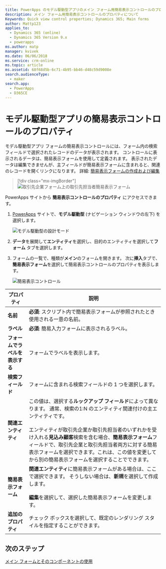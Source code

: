 ```yaml
---
title: PowerApps のモデル駆動型アプリのメイン フォーム用簡易表示コントロールのプロパティ | MicrosoftDocs
description: メイン フォーム用簡易表示コントロールのプロパティについて
Keywords: Quick view control properties; Dynamics 365; Main forms
author: Mattp123
applies_to:
  - Dynamics 365 (online)
  - Dynamics 365 Version 9.x
  - powerapps
ms.author: matp
manager: kvivek
ms.date: 06/06/2018
ms.service: crm-online
ms.topic: article
ms.assetid: 68f68d5b-6c71-4b95-bb46-d48c59d9008e
search.audienceType:
  - maker
search.app:
  - PowerApps
  - D365CE
---
```

# <a name="model-driven-app-quick-view-control-properties"></a>モデル駆動型アプリの簡易表示コントロールのプロパティ

モデル駆動型アプリ フォームの簡易表示コントロールには、フォーム内の検索フィールドで選択されたレコードのデータが表示されます。 コントロールに表示されるデータは、簡易表示フォームを使用して定義されます。 表示されたデータは編集できませんが、主フィールドが簡易表示フォームに含まれると、関連のレコードを開くリンクになります。 詳細: [簡易表示フォームの作成および編集](create-edit-quick-view-forms.md)  

> [!div class="mx-imgBorder"] 
> ![取引先企業フォーム上の取引先担当者簡易表示フォーム](media/quick-view-form-contact.png "取引先企業フォーム上の取引先担当者簡易表示フォーム")  

PowerApps サイトから **簡易表示コントロールのプロパティ** にアクセスできます。 
1.  [PowerApps](https://web.powerapps.com/?utm_source=padocs&utm_medium=linkinadoc&utm_campaign=referralsfromdoc) サイトで、**モデル駆動型** (ナビゲーション ウィンドウの左下) を選択します。  

     ![モデル駆動型の設計モード](media/model-driven-switch.png)

2.  **データ**を展開して**エンティティ**を選択し、目的のエンティティを選択して**フォーム** タブを選択します。 

3. フォームの一覧で、種類が**メイン**のフォームを開きます。 次に**挿入**タブで、**簡易表示フォーム**を選択して簡易表示コントロールのプロパティを表示します。

    ![簡易表示コントロール](media/quick-view-control.png)
  
|プロパティ|説明|  
|--------------|-----------------|  
|**名前**|**必須**: スクリプト内で簡易表示フォームが参照されたとき使用される一意の名前。|  
|**ラベル**|**必須**: 簡易入力フォームに表示されるラベル。|  
|**フォームでラベルを表示する**|フォームでラベルを表示します。|  
|**検索フィールド**|フォームに含まれる検索フィールドの 1 つを選択します。|  
|**関連エンティティ**|この値は、選択する**ルックアップ フィールド**によって異なります。 通常、検索の1:N のエンティティ関連付けの主エンティティです。<br /><br /> エンティティが取引先企業か取引先担当者のいずれかを受け入れる**見込み顧客**検索を含む場合、**簡易表示フォーム**フィールドで、取引先企業と取引先担当者両方に対する簡易表示フォームを選択できます。これは、この値を変更してから別の簡易表示フォームを選択することでできます。|  
|**簡易表示フォーム**|**関連エンティティ**に簡易表示フォームがある場合は、ここで選択できます。 そうしない場合は、**新規**を選択して作成します。<br /><br /> **編集**を選択して、選択した簡易表示フォームを変更します。|  
|**追加のプロパティ**|チェック ボックスを選択して、既定のレンダリング スタイルを指定することができます。|

## <a name="next-steps"></a>次のステップ

[メイン フォームとそのコンポーネントの使用](use-main-form-and-components.md)
 
